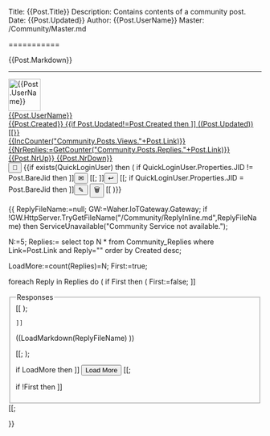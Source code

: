 ﻿Title: {{Post.Title}}
Description: Contains contents of a community post.
Date: {{Post.Updated}}
Author: {{Post.UserName}}
Master: /Community/Master.md

===========

<div id="{{PostId:=Str(Post.ObjectId);PostId:=Contains(PostId,":") ? Before(PostId,":") : PostId}}">
<div id="Content{{PostId}}">

{{Post.Markdown}}

</div>
<hr/>
<div class='footer'>
<a href="/Community/Author/{{Post.UserId}}">
<img alt='{{Post.UserName}}' with='64' height='64' src='{{Post.AvatarUrl}}?Width=64&Height=64'/>
<div class='authorInfo'>
<span class='author'>{{Post.UserName}}</span>
<br/>
<span class='created'>{{Post.Created}}</span>
{{if Post.Updated!=Post.Created then ]]
<span class='updated'>((Post.Updated))</span>[[}}
<br/>
<span class='views'>{{IncCounter("Community.Posts.Views."+Post.Link)}}</span>
<span class='replies' id="nrReplies{{PostId}}" onclick="LoadPostReplies('{{Post.Link}}','{{PostId}}');event.preventDefault()">{{NrReplies:=GetCounter("Community.Posts.Replies."+Post.Link)}}</span>
<span class='upvotes' id="up{{PostId}}" onclick="{{exists(QuickLoginUser) ? ]]VotePost('((PostId))',true)[[ : ]]DoLogin()[[}};event.preventDefault()">{{Post.NrUp}}</span>
<span class='downvotes' id="down{{PostId}}" onclick="{{exists(QuickLoginUser) ? ]]VotePost('((PostId))',false)[[ : ]]DoLogin()[[}};event.preventDefault()">{{Post.NrDown}}</span>
</div></a>
<div class="toolbar">
<button type="button" onclick="OpenLink('/Community/Post/{{Post.Link}}')" title="Direct link to page." class="unicodeChar">🔗</button>
{{if exists(QuickLoginUser) then
(
	if QuickLoginUser.Properties.JID != Post.BareJid then ]]<button id="messageButton((PostId))" type="button" onclick="OpenLink('/Community/Message.md?PLink=((Post.Link))')" title="Send Private Message to author." class="unicodeChar">✉</button>
[[;
	]]<button id="replyButton((PostId))" type="button" onclick="ReplyToPost('((Post.Link))','((PostId))');event.preventDefault()" title="Write a public response to the post." class="unicodeChar">↩</button>
	[[;
	if QuickLoginUser.Properties.JID = Post.BareJid then ]]<button id="editButton((PostId))" type="button" onclick="EditPost('((PostId))')" title="Edit the post." class="unicodeChar">✎</button>
<button id="deleteButton((PostId))" type="button" onclick="DeletePost('((Post.Link))')" title="Delete post." class="unicodeChar negButton">🗑</button>
[[
)}}
</div>
</div>
<div id="editor{{PostId}}"></div>
<div id="reply{{PostId}}"></div>
<div id="replies{{PostId}}">

{{
ReplyFileName:=null;
GW:=Waher.IoTGateway.Gateway;
if !GW.HttpServer.TryGetFileName("/Community/ReplyInline.md",ReplyFileName) then ServiceUnavailable("Community Service not available.");

N:=5;
Replies:=
	select top N 
		* 
	from 
		Community_Replies
	where
		Link=Post.Link and
		Reply=""
	order by 
		Created desc;

LoadMore:=count(Replies)=N;
First:=true;

foreach Reply in Replies do
(
	if First then
	(
		First:=false;
		]]<fieldset><legend>Responses</legend>[[
	);

	]]

<section>

((LoadMarkdown(ReplyFileName) ))

</section>
[[;
);

if LoadMore then ]]
<button id="LoadMoreButton" class='posButton' type="button" onclick='LoadMoreReplies(this,((N)),((N)),"((Post.Link))","")'>Load More</button>
[[;

if !First then ]]</fieldset>[[;

}}

</div>
</div>
